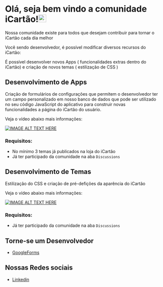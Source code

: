 # Olá, seja bem vindo a comunidade iCartão!<img src="https://media.giphy.com/media/hvRJCLFzcasrR4ia7z/giphy.gif" width="25px">

Nossa comunidade existe para todos que desejam contribuir para tornar o iCartão cada dia melhor <br />

Você sendo desenvolvedor, é possível modificar diversos recursos do iCartão:

É possível desenvolver novos Apps ( funcionalidades extras dentro do iCartão) e criação de novos temas ( estilização de CSS )

## Desenvolvimento de Apps

Criação de formulários de configurações que permitem o desenvolvedor ter um campo personalizado em nosso banco de dados que pode ser utilizado no seu código JavaScript do aplicativo para construir novas funcionalidades a página do iCartão do usuário.

Veja o vídeo abaixo mais informações:

[![IMAGE ALT TEXT HERE](https://img.youtube.com/vi/1RveMy9Hgww/0.jpg)](https://www.youtube.com/watch?v=1RveMy9Hgww)


### Requisitos:
- No mínimo 3 temas já publicados na loja do iCartão
- Já ter participado da comunidade na aba `Discussions`


## Desenvolvimento de Temas
Estilização do CSS e criação de pré-defições da aparência do iCartão

Veja o vídeo abaixo mais informações:

[![IMAGE ALT TEXT HERE](https://img.youtube.com/vi/1RveMy9Hgww/0.jpg)](https://www.youtube.com/watch?v=1RveMy9Hgww)


### Requisitos:
- Já ter participado da comunidade na aba `Discussions`

## Torne-se um Desenvolvedor
- [GoogleForms](https://www.linkedin.com/company/icart%C3%A3o/)

## Nossas Redes sociais
- [Linkedin](https://www.linkedin.com/company/icart%C3%A3o/)




